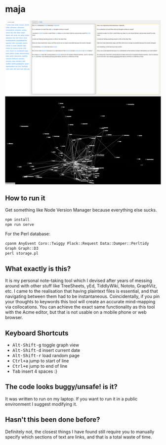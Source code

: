 # maja

![a screenshot](https://raw.githubusercontent.com/Tanami/maja/master/opt/maja.png)
![another screenshot](https://raw.githubusercontent.com/Tanami/maja/master/opt/graph.png)

## How to run it

Get something like Node Version Manager because everything else sucks.

```
npm install
npm run serve
```

For the Perl database:
```
cpanm AnyEvent Coro::Twiggy Plack::Request Data::Dumper::Perltidy Graph Graph::D3
perl storage.pl
```

## What exactly is this?
It is my personal note-taking tool which I devised after years of messing around with other stuff like TreeSheets, yEd, TiddlyWiki, Nototo, GraphViz, etc. I came to the realisation that having plaintext files is essential, and that navigating between them had to be instantaneous. Coincidentally, if you pin your thoughts to keywords this tool will create an accurate mind-mapping via collocations. You can achieve the exact same functionality as this tool with the Acme editor, but that is not usable on a mobile phone or web browser.

## Keyboard Shortcuts
- <kbd>Alt-Shift-g</kbd>  toggle graph view
- <kbd>Alt-Shift-d</kbd>  insert current date
- <kbd>Alt-Shift-r</kbd>  load random page
- <kbd>Ctrl+a</kbd>  jump to start of line
- <kbd>Ctrl+e</kbd>  jump to end of line
- <kbd>Tab</kbd>  insert 4 spaces :}


## The code looks buggy/unsafe! is it?
It was written to run on my laptop. If you want to run it in a public environment I suggest modifying it.

## Hasn't this been done before?
Definitely not, the closest things I have found still require you to manually specify which sections of text are links, and that is a total waste of time.

